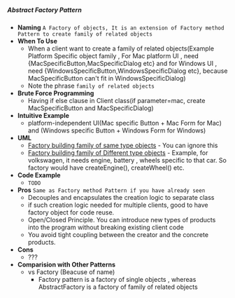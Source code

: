##### Abstract Factory Pattern
- **Naming** `A Factory of objects, It is an extension of Factory method Pattern to create family of related objects`
- **When To Use**
    - When a client want to create a family of related objects(Example Platform Specific object family , For Mac platform UI , need {MacSpecificButton,MacSpecificDialog etc} and for Windows UI , need {WindowsSpecificButton,WindowsSpecificDialog etc}, because MacSpecificButton can't fit in WindowsSpecificDialog)
    - Note the phrase `family of related objects`  
- **Brute Force Programming**
    - Having if else clause in Client class(if parameter=mac, create MacSpecificButton and MacSpecificDialog)
- **Intuitive Example**
    - platform-independent UI(Mac specific Button + Mac Form for Mac) and (Windows specific Button + Windows Form for Windows)
- **UML**
    - [Factory building family of same type objects](FamilyOfSameProductTypeObjectsUML.puml) - You can ignore this
    - [Factory building family of Different type objects](FamilyOfDifferentProductTypeObjectsUML.puml) - Example, for volkswagen, it needs engine, battery , wheels specific to that car. So factory would have createEngine(), createWheel() etc.
- **Code Example**
    - `TODO`
- **Pros** `Same as Factory method Pattern if you have already seen`
    - Decouples and encapsulates the creation logic to separate class
    - if such creation logic needed for multiple clients, good to have factory object for code reuse.
    - Open/Closed Principle. You can introduce new types of products into the program without breaking existing client code
    - You avoid tight coupling between the creator and the concrete products.
- **Cons**
    - ???
- **Comparision with Other Patterns**
    - vs Factory (Beacuse of name)
        - Factory pattern is a factory of single objects , whereas AbstractFactory is a factory of family of related objects 
